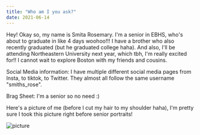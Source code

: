 ```yaml
---
title: "Who am I you ask?"
date: 2021-06-14
---
```



Hey! Okay so, my name is Smita Rosemary. I'm a senior in EBHS, who's about to graduate in like 4 days woohoo!!!
I have a brother who also recently graduated (but he graduated college haha). And also, I'll be attending Northeastern University next year, which tbh, I'm really excited for!! I cannot wait to explore Boston with my friends and cousins.

Social Media information: I have multiple different social media pages from Insta, to tiktok, to Twitter. They almost all follow the same username "smiths_rose".

Brag Sheet: I'm a senior so no need :)

Here's a picture of me (before I cut my hair to my shoulder haha), I'm pretty sure I took this picture right before senior portraits!

![picture](https://user-images.githubusercontent.com/66581893/121976211-5ceccd00-cd51-11eb-887b-778b4fc65736.JPG)
